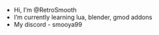 -  Hi, I’m @RetroSmooth
-  I’m currently learning lua, blender, gmod addons
-  My discord - smooya99
